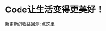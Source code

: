# Code让生活变得更美好！


新更新的收益回测: [点这里](https://rsa45g36h7.feishu.cn/sheets/shtcn8Z59ShaGFIaARI4zrGe1Wb)


